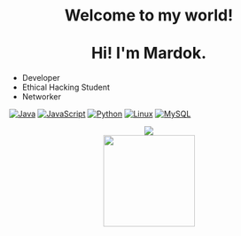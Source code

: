 <h1 align="center">Welcome to my world!<br><br>Hi! I'm Mardok.</h1>

* Developer
* Ethical Hacking Student
* Networker

[![Java](https://skillicons.dev/icons?i=java&theme=dark)](https://skillicons.dev)
[![JavaScript](https://skillicons.dev/icons?i=javascript&theme=dark)](https://skillicons.dev)
[![Python](https://skillicons.dev/icons?i=python&theme=dark)](https://skillicons.dev)
[![Linux](https://skillicons.dev/icons?i=linux&theme=dark)](https://skillicons.dev)
[![MySQL](https://skillicons.dev/icons?i=mysql&theme=dark)](https://skillicons.dev)

<p align="center">
  <img src="https://github-readme-stats.vercel.app/api?username=MardokStain&include_all_commits=true&count_private=true&show_icons=true&line_height=20&title_color=fff&icon_color=fff&text_color=fff&bg_color=0,000,141321"><br>
  <img height="165" src="https://github-readme-stats.vercel.app/api/top-langs/?username=MardokStain&title_color=fff&text_color=fff&bg_color=0,000,141321"> 
</p>
